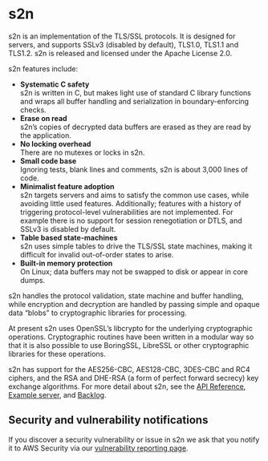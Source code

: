 # s2n 

s2n is an implementation of the TLS/SSL protocols. It is designed for servers, and supports SSLv3 (disabled by default), TLS1.0, TLS1.1 and TLS1.2. s2n is released and licensed under the Apache License 2.0. 

s2n features include:

* **Systematic C safety**<br/>
s2n is written in C, but makes light use of standard C library functions and wraps all buffer handling and serialization in boundary-enforcing checks. 
* **Erase on read**<br/> s2n’s copies of decrypted data buffers are erased as they are read by the application. 
* **No locking overhead**<br/> There are no mutexes or locks in s2n. 
* **Small code base**<br/> Ignoring tests, blank lines and comments, s2n is about 3,000 lines of code. 
* **Minimalist feature adoption**<br/> s2n targets servers and aims to satisfy the common use cases, while avoiding little used features. Additionally; features with a history of triggering protocol-level vulnerabilities are not implemented. For example there is no support for session renegotiation or DTLS, and SSLv3 is disabled by default. 
* **Table based state-machines**<br/> s2n uses simple tables to drive the TLS/SSL state machines, making it difficult for invalid out-of-order states to arise. 
* **Built-in memory protection**<br/> On Linux; data buffers may not be swapped to disk or appear in core dumps.

s2n handles the protocol validation, state machine and buffer handling, while
encryption and decryption are handled by passing simple and opaque data “blobs”
to cryptographic libraries for processing.  

At present s2n uses OpenSSL’s libcrypto for the underlying cryptographic operations.
Cryptographic routines have been written in a modular way so that it is also
possible to use BoringSSL, LibreSSL or other cryptographic libraries for these
operations. 

s2n has support for the AES256-CBC, AES128-CBC, 3DES-CBC and RC4
ciphers, and the RSA and DHE-RSA (a form of perfect forward secrecy) key
exchange algorithms.  For more detail about s2n, see the [API Reference](https://github.com/awslabs/s2n/blob/master/docs/USAGE-GUIDE.md),
[Example server](https://github.com/awslabs/s2n/tree/master/bin), and [Backlog](https://github.com/awslabs/s2n/issues).

## Security and vulnerability notifications
If you discover a security vulnerability or issue in s2n we ask that you notify
it to AWS Security via our [vulnerability reporting page](http://aws.amazon.com/security/vulnerability-reporting/). 
